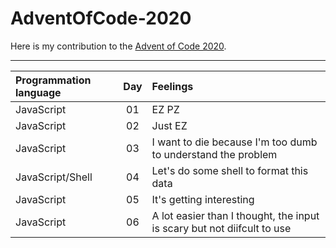 # AdventOfCode-2020

Here is my contribution to the [Advent of Code 2020](https://adventofcode.com/2020).

---

| Programmation language |  Day  | Feelings                                                                |
| :--------------------- | :---: | :---------------------------------------------------------------------- |
| JavaScript             |  01   | EZ PZ                                                                   |
| JavaScript             |  02   | Just EZ                                                                 |
| JavaScript             |  03   | I want to die because I'm too dumb to understand the problem            |
| JavaScript/Shell       |  04   | Let's do some shell to format this data                                 |
| JavaScript             |  05   | It's getting interesting                                                |
| JavaScript             |  06   | A lot easier than I thought, the input is scary but not diifcult to use |
